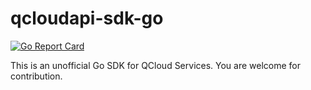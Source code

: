 # qcloudapi-sdk-go

[![Go Report Card](https://goreportcard.com/badge/github.com/dbdd4us/qcloudapi-sdk-go)](https://goreportcard.com/report/github.com/dbdd4us/qcloudapi-sdk-go)

This is an unofficial Go SDK for QCloud Services. You are welcome for contribution.

